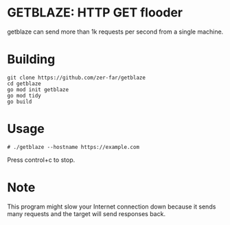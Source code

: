 # GETBLAZE: HTTP GET flooder

getblaze can send more than 1k requests per second from a single machine.

# Building
```
git clone https://github.com/zer-far/getblaze
cd getblaze
go mod init getblaze
go mod tidy
go build
```

# Usage
```
# ./getblaze --hostname https://example.com
```
Press control+c to stop.

# Note
This program might slow your Internet connection down because it sends many requests and the target will send responses back.
